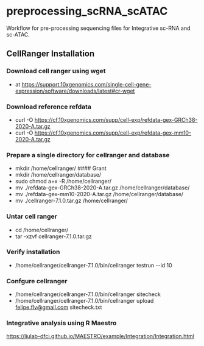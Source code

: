 <!-- GETTING STARTED -->

# preprocessing_scRNA_scATAC
Workflow for pre-processing sequencing files for Integrative sc-RNA and sc-ATAC.

## CellRanger Installation

### Download cell ranger using wget
- at https://support.10xgenomics.com/single-cell-gene-expression/software/downloads/latest#cr-wget

### Download reference refdata
- curl -O https://cf.10xgenomics.com/supp/cell-exp/refdata-gex-GRCh38-2020-A.tar.gz
- curl -O https://cf.10xgenomics.com/supp/cell-exp/refdata-gex-mm10-2020-A.tar.gz

### Prepare a single directory for cellranger and database
- mkdir /home/cellranger/                           #### Grant
- mkdir /home/cellranger/database/
- sudo chmod a+x -R /home/cellranger/
- mv ./refdata-gex-GRCh38-2020-A.tar.gz /home/cellranger/database/
- mv ./refdata-gex-mm10-2020-A.tar.gz /home/cellranger/database/
- mv ./cellranger-7.1.0.tar.gz /home/cellranger/

### Untar cell ranger 
- cd /home/cellranger/
- tar -xzvf cellranger-7.1.0.tar.gz

### Verify installation
- /home/cellranger/cellranger-7.1.0/bin/cellranger testrun --id 10

### Confgure cellranger
- /home/cellranger/cellranger-7.1.0/bin/cellranger sitecheck
- /home/cellranger/cellranger-7.1.0/bin/cellranger upload felipe.flv@gmail.com sitecheck.txt

### Integrative analysis using R Maestro 
https://liulab-dfci.github.io/MAESTRO/example/Integration/Integration.html
